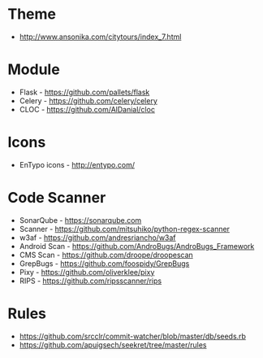 # Theme
* http://www.ansonika.com/citytours/index_7.html

# Module
* Flask - https://github.com/pallets/flask
* Celery - https://github.com/celery/celery
* CLOC - https://github.com/AlDanial/cloc

# Icons
* EnTypo icons - http://entypo.com/

# Code Scanner
* SonarQube - https://sonarqube.com
* Scanner - https://github.com/mitsuhiko/python-regex-scanner
* w3af - https://github.com/andresriancho/w3af
* Android Scan - https://github.com/AndroBugs/AndroBugs_Framework
* CMS Scan - https://github.com/droope/droopescan
* GrepBugs - https://github.com/foospidy/GrepBugs
* Pixy - https://github.com/oliverklee/pixy
* RIPS - https://github.com/ripsscanner/rips

# Rules
* https://github.com/srcclr/commit-watcher/blob/master/db/seeds.rb
* https://github.com/apuigsech/seekret/tree/master/rules
